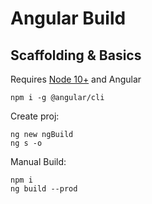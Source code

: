 # Angular Build

## Scaffolding & Basics

Requires [Node 10+](https://nodejs.org/en/download/releases/) and Angular

```
npm i -g @angular/cli
```

Create proj:

```
ng new ngBuild
ng s -o
```

Manual Build:

```
npm i
ng build --prod
```

